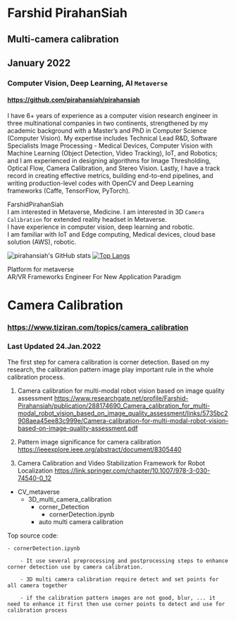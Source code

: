 # Farshid PirahanSiah
## Multi-camera calibration
## January 2022
### Computer Vision, Deep Learning, AI `Metaverse`
#### https://github.com/pirahansiah/pirahansiah

I have 6+ years of experience as a computer vision research engineer in three multinational companies in two continents, strengthened by my academic background with a Master’s and PhD in Computer Science (Computer Vision). My expertise includes Technical Lead R&D, Software Specialists Image Processing - Medical Devices, Computer Vision with Machine Learning (Object Detection, Video Tracking), IoT, and Robotics; and I am experienced in designing algorithms for Image Thresholding, Optical Flow, Camera Calibration, and Stereo Vision. Lastly, I have a track record in creating effective metrics, building end-to-end pipelines, and writing production-level codes with OpenCV and Deep Learning frameworks (Caffe, TensorFlow, PyTorch).   

FarshidPirahanSiah    
I am interested in Metaverse, Medicine. I am interested in 3D `Camera Calibration` for extended reality headset in Metaverse.    
I have experience in computer vision, deep learning and robotic.   
I am familiar with IoT and Edge computing, Medical devices, cloud base solution (AWS), robotic.   


![pirahansiah's GitHub stats](https://github-readme-stats.vercel.app/api?username=pirahansiah&include_all_commits=true&count_private=true&show_icons=true&theme=radical&hide=contribs)
[![Top Langs](https://github-readme-stats.vercel.app/api/top-langs/?username=pirahansiah&layout=compact)](https://github.com/anuraghazra/github-readme-stats)

Platform for metaverse   
AR/VR Frameworks Engineer For New Application Paradigm

# Camera Calibration 
### https://www.tiziran.com/topics/camera_calibration
### Last Updated 24.Jan.2022

The first step for camera calibration is corner detection. Based on my research, the calibration pattern image play important rule in the whole calibration process.

1. Camera calibration for multi-modal robot vision based on image quality assessment
https://www.researchgate.net/profile/Farshid-Pirahansiah/publication/288174690_Camera_calibration_for_multi-modal_robot_vision_based_on_image_quality_assessment/links/5735bc2908aea45ee83c999e/Camera-calibration-for-multi-modal-robot-vision-based-on-image-quality-assessment.pdf 

2. Pattern image significance for camera calibration
https://ieeexplore.ieee.org/abstract/document/8305440 

3. Camera Calibration and Video Stabilization Framework for Robot Localization
https://link.springer.com/chapter/10.1007/978-3-030-74540-0_12 

- CV_metaverse
    - 3D_multi_camera_calibration
        - corner_Detection 
            - cornerDetection.ipynb
        - auto multi camera calibration 



Top source code:

    - cornerDetection.ipynb
        
        - It use several preprocessing and postprocessing steps to enhance corner detection use by camera calibration.

        - 3D multi camera calibration require detect and set points for all camera together  

        - if the calibration pattern images are not good, blur, ... it need to enhance it first then use corner points to detect and use for calibration process

